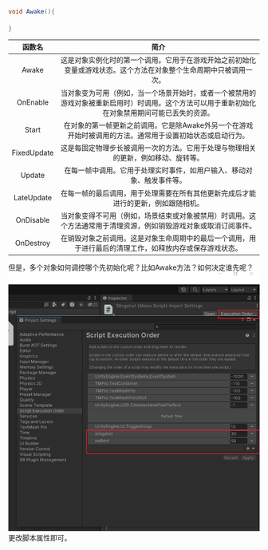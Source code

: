 ~~~csharp
void Awake(){

}
~~~
|函数名|简介|
|:---:|:---:|
Awake|这是对象实例化时的第一个调用。它用于在游戏开始之前初始化变量或游戏状态。这个方法在对象整个生命周期中只被调用一次。
OnEnable|当对象变为可用（例如，当一个场景开始时，或者一个被禁用的游戏对象被重新启用时）时调用。这个方法可以用于重新初始化在对象禁用期间可能已丢失的资源。
Start|在对象的第一帧更新之前调用。它是除Awake外另一个在游戏开始时被调用的方法。通常用于设置初始状态或启动行为。
FixedUpdate|这是每固定物理步长被调用一次的方法。它用于处理与物理相关的更新，例如移动、旋转等。
Update|在每一帧中调用。它用于处理实时事件，如用户输入、移动对象、触发事件等。
LateUpdate|在每一帧的最后调用，用于处理需要在所有其他更新完成后才能进行的更新，例如跟随相机。
OnDisable|当对象变得不可用（例如，场景结束或对象被禁用）时调用。这个方法通常用于清理资源，例如销毁游戏对象或取消订阅事件。
OnDestroy|在销毁对象之前调用。这是对象生命周期中的最后一个调用，用于进行最后的清理工作，如释放内存或保存游戏状态。

但是，多个对象如何调控哪个先初始化呢？比如Awake方法？如何决定谁先呢？
![Alt text](Snipaste_2023-11-23_19-15-39.png)
更改脚本属性即可。